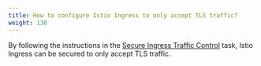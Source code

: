 ```yaml
---
title: How to configure Istio Ingress to only accept TLS traffic?
weight: 130
---
```


By following the instructions in the
[Secure Ingress Traffic Control](/docs/tasks/traffic-management/ingress/#add-a-secure-port-https-to-our-gateway) task,
Istio Ingress can be secured to only accept TLS traffic.
